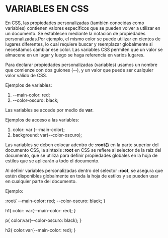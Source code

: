 # **VARIABLES EN CSS**

En CSS, las propiedades personalizadas (también conocidas como variables) contienen valores específicos que se pueden volver a utilizar en un documento. Se establecen mediante la notación de propiedades personalizadas.Por ejemplo, el mismo color se puede utilizar en cientos de lugares diferentes, lo cual requiere buscar y reemplazar globalmente si necesitamos cambiar ese color. Las variables CSS permiten que un valor se almacene en un lugar y luego se haga referencia en varios lugares.

Para declarar propiedades personalizadas (variables) usamos un nombre que comienze con dos guiones (--), y un valor que puede ser cualquier valor válido de CSS. 

Ejemplos de variables:
1. --main-color: red; 
2. --color-oscuro: black;

Las variables se accede por medio de **var**.

Ejemplos de acceso a las variables:
1. color: var (--main-color);
2. background: var(--color-oscuro);


Las variables se deben colocar adentro de **:root{}** en la parte superior del documento CSS, la sintaxis **:root** en CSS se refiere al selector de la raíz del documento, que se utiliza para definir propiedades globales en la hoja de estilos que se aplicarán a todo el documento.

Al definir variables personalizadas dentro del selector **:root**, se asegura que estén disponibles globalmente en toda la hoja de estilos y se pueden usar en cualquier parte del documento.

Ejemplo:

:root{
    --main-color: red;
    --color-oscuro: black;
}

h1{
    color: var(--main-color: red);
}

p{
    color:var(--color-oscuro: black);
}

h2{
    color:var(--main-color: red);
}
 
 
 
 